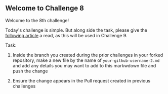 ## Welcome to Challenge 8

Welcome to the 8th challenge! 

Today's challenge is simple. But along side the task, please give the [following article](https://www.atlassian.com/git/tutorials/undoing-changes/git-reset) a read, as this will be used in Challenge 9.


Task: 
1. Inside the branch you created during the prior challenges in your forked repository, make a new file by the name of ``your-github-username-2.md`` and add any details you may want to add to this markwdown file and push the change

2. Ensure the change appears in the Pull request created in previous challenges
